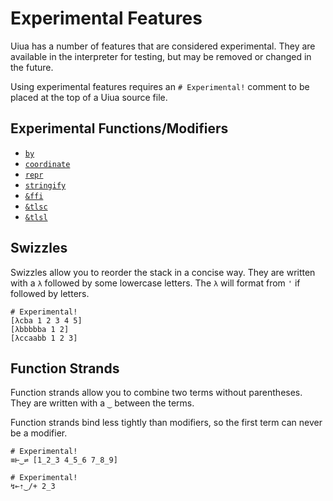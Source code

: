 # Experimental Features

Uiua has a number of features that are considered experimental. They are available in the interpreter for testing, but may be removed or changed in the future.

Using experimental features requires an `# Experimental!` comment to be placed at the top of a Uiua source file.

## Experimental Functions/Modifiers

- [`by`]()
- [`coordinate`]()
- [`repr`]()
- [`stringify`]()
- [`&ffi`]()
- [`&tlsc`]()
- [`&tlsl`]()

## Swizzles

Swizzles allow you to reorder the stack in a concise way.
They are written with a `λ` followed by some lowercase letters.
The `λ` will format from `'` if followed by letters.

```
# Experimental!
[λcba 1 2 3 4 5]
[λbbbbba 1 2]
[λccaabb 1 2 3]
```

## Function Strands

Function strands allow you to combine two terms without parentheses. They are written with a `‿` between the terms.

Function strands bind less tightly than modifiers, so the first term can never be a modifier.

```
# Experimental!
≡⊢‿⇌ [1_2_3 4_5_6 7_8_9]
```
```
# Experimental!
↯⟜⇡‿/+ 2_3
```